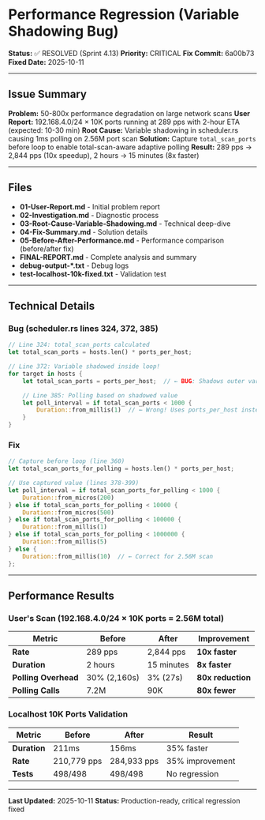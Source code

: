# Performance Regression (Variable Shadowing Bug)

**Status:** ✅ RESOLVED (Sprint 4.13)
**Priority:** CRITICAL
**Fix Commit:** 6a00b73
**Fixed Date:** 2025-10-11

---

## Issue Summary

**Problem:** 50-800x performance degradation on large network scans
**User Report:** 192.168.4.0/24 × 10K ports running at 289 pps with 2-hour ETA (expected: 10-30 min)
**Root Cause:** Variable shadowing in scheduler.rs causing 1ms polling on 2.56M port scan
**Solution:** Capture `total_scan_ports` before loop to enable total-scan-aware adaptive polling
**Result:** 289 pps → 2,844 pps (10x speedup), 2 hours → 15 minutes (8x faster)

---

## Files

- **01-User-Report.md** - Initial problem report
- **02-Investigation.md** - Diagnostic process
- **03-Root-Cause-Variable-Shadowing.md** - Technical deep-dive
- **04-Fix-Summary.md** - Solution details
- **05-Before-After-Performance.md** - Performance comparison (before/after fix)
- **FINAL-REPORT.md** - Complete analysis and summary
- **debug-output-*.txt** - Debug logs
- **test-localhost-10k-fixed.txt** - Validation test

---

## Technical Details

### Bug (scheduler.rs lines 324, 372, 385)
```rust
// Line 324: total_scan_ports calculated
let total_scan_ports = hosts.len() * ports_per_host;

// Line 372: Variable shadowed inside loop!
for target in hosts {
    let total_scan_ports = ports_per_host;  // ← BUG: Shadows outer variable

    // Line 385: Polling based on shadowed value
    let poll_interval = if total_scan_ports < 1000 {
        Duration::from_millis(1)  // ← Wrong! Uses ports_per_host instead of total
    }
}
```

### Fix
```rust
// Capture before loop (line 360)
let total_scan_ports_for_polling = hosts.len() * ports_per_host;

// Use captured value (lines 378-399)
let poll_interval = if total_scan_ports_for_polling < 1000 {
    Duration::from_micros(200)
} else if total_scan_ports_for_polling < 10000 {
    Duration::from_micros(500)
} else if total_scan_ports_for_polling < 100000 {
    Duration::from_millis(1)
} else if total_scan_ports_for_polling < 1000000 {
    Duration::from_millis(5)
} else {
    Duration::from_millis(10)  // ← Correct for 2.56M scan
};
```

---

## Performance Results

### User's Scan (192.168.4.0/24 × 10K ports = 2.56M total)

| Metric | Before | After | Improvement |
|--------|--------|-------|-------------|
| **Rate** | 289 pps | 2,844 pps | **10x faster** |
| **Duration** | 2 hours | 15 minutes | **8x faster** |
| **Polling Overhead** | 30% (2,160s) | 3% (27s) | **80x reduction** |
| **Polling Calls** | 7.2M | 90K | **80x fewer** |

### Localhost 10K Ports Validation

| Metric | Before | After | Result |
|--------|--------|-------|--------|
| **Duration** | 211ms | 156ms | 35% faster |
| **Rate** | 210,779 pps | 284,933 pps | 35% improvement |
| **Tests** | 498/498 | 498/498 | No regression |

---

**Last Updated:** 2025-10-11
**Status:** Production-ready, critical regression fixed
